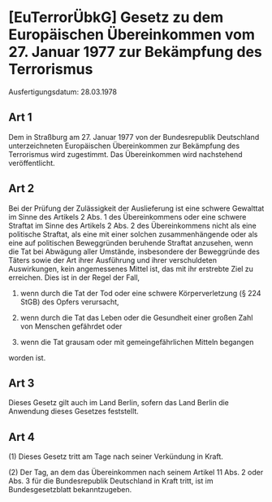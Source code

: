 # [EuTerrorÜbkG] Gesetz zu dem Europäischen Übereinkommen vom 27. Januar 1977 zur Bekämpfung des Terrorismus

Ausfertigungsdatum: 28.03.1978

 

## Art 1

Dem in Straßburg am 27. Januar 1977 von der Bundesrepublik Deutschland unterzeichneten Europäischen Übereinkommen zur Bekämpfung des Terrorismus wird zugestimmt. Das Übereinkommen wird nachstehend veröffentlicht.


## Art 2

Bei der Prüfung der Zulässigkeit der Auslieferung ist eine schwere Gewalttat im Sinne des Artikels 2 Abs. 1 des Übereinkommens oder eine schwere Straftat im Sinne des Artikels 2 Abs. 2 des Übereinkommens nicht als eine politische Straftat, als eine mit einer solchen zusammenhängende oder als eine auf politischen Beweggründen beruhende Straftat anzusehen, wenn die Tat bei Abwägung aller Umstände, insbesondere der Beweggründe des Täters sowie der Art ihrer Ausführung und ihrer verschuldeten Auswirkungen, kein angemessenes Mittel ist, das mit ihr erstrebte Ziel zu erreichen. Dies ist in der Regel der Fall,

1. wenn durch die Tat der Tod oder eine schwere Körperverletzung (§ 224 StGB) des Opfers verursacht,

2. wenn durch die Tat das Leben oder die Gesundheit einer großen Zahl von Menschen gefährdet oder

3. wenn die Tat grausam oder mit gemeingefährlichen Mitteln begangen

worden ist.


## Art 3

Dieses Gesetz gilt auch im Land Berlin, sofern das Land Berlin die Anwendung dieses Gesetzes feststellt.


## Art 4

(1) Dieses Gesetz tritt am Tage nach seiner Verkündung in Kraft.

(2) Der Tag, an dem das Übereinkommen nach seinem Artikel 11 Abs. 2 oder Abs. 3 für die Bundesrepublik Deutschland in Kraft tritt, ist im Bundesgesetzblatt bekanntzugeben.
